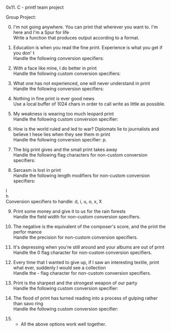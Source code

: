 0x11. C - printf team project

Group Project:

0. I'm not going anywhere. You can print that wherever you want to. I'm here and I'm
   a Spur for life  
   Write a function that produces output according to a format.
1. Education is when you read the fine print. Experience is what you get if you don'
   t  
   Handle the following conversion specifiers:

2. With a face like mine, I do better in print  
   Handle the following custom conversion specifiers:  

3. What one has not experienced, one will never understand in print  
   Handle the following conversion specifiers:  

4. Nothing in fine print is ever good news  
   Use a local buffer of 1024 chars in order to call write as little as possible.  

5. My weakness is wearing too much leopard print  
   Handle the following custom conversion specifier:  

6. How is the world ruled and led to war? Diplomats lie to journalists and believe t
   hese lies when they see them in print  
   Handle the following conversion specifier: p.  

7. The big print gives and the small print takes away  
   Handle the following flag characters for non-custom conversion specifiers:  

8. Sarcasm is lost in print  
   Handle the following length modifiers for non-custom conversion specifiers:  


l  
h  
Conversion specifiers to handle: d, i, u, o, x, X

9. Print some money and give it to us for the rain forests  
   Handle the field width for non-custom conversion specifiers.  

10. The negative is the equivalent of the composer's score, and the print the perfor
    mance  
    Handle the precision for non-custom conversion specifiers.  

11. It's depressing when you're still around and your albums are out of print  
    Handle the 0 flag character for non-custom conversion specifiers.  

12. Every time that I wanted to give up, if I saw an interesting textile, print what
    ever, suddenly I would see a collection  
    Handle the - flag character for non-custom conversion specifiers.  

13. Print is the sharpest and the strongest weapon of our party  
    Handle the following custom conversion specifier:  

14. The flood of print has turned reading into a process of gulping rather than savo
    ring  
    Handle the following custom conversion specifier:  

15. - All the above options work well together.
